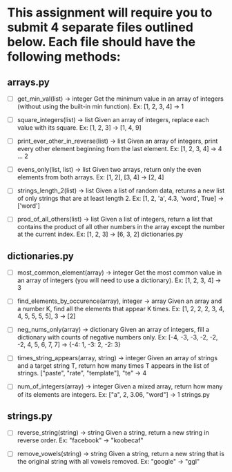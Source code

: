 # This assignment will require you to submit 4 separate files outlined below. Each file should have the following methods:

## arrays.py

- [ ] get_min_val(list) -> integer
Get the minimum value in an array of integers (without using the built-in min function).
Ex: [1, 2, 3, 4] -> 1

- [ ] square_integers(list) -> list
Given an array of integers, replace each value with its square.
Ex: [1, 2, 3] -> [1, 4, 9]

- [ ] print_ever_other_in_reverse(list) -> list
Given an array of integers, print every other element beginning from the last element.
Ex: [1, 2, 3, 4] -> 4 ... 2

- [ ] evens_only(list, list) -> list
Given two arrays, return only the even elements from both arrays.
Ex: [1, 2], [3, 4] -> [2, 4]

- [ ] strings_length_2(list) -> list
Given a list of random data, returns a new list of only strings that are at least length 2.
Ex: [1, 2, 'a', 4.3, 'word', True] -> ['word']

- [ ] prod_of_all_others(list) -> list
Given a list of integers, return a list that contains the product of all other numbers in the array except the number at the current index.
Ex: [1, 2, 3] -> [6, 3, 2]
dictionaries.py

## dictionaries.py

- [ ] most_common_element(array) -> integer
Get the most common value in an array of integers (you will need to use a dictionary).
Ex: [1, 2, 3, 4] -> 3

- [ ] find_elements_by_occurence(array), integer -> array
Given an array and a number K, find all the elements that appear K times.
Ex: [1, 2, 2, 2, 3, 4, 4, 5, 5, 5, 5], 3 -> [2]

- [ ] neg_nums_only(array) -> dictionary
Given an array of integers, fill a dictionary with counts of negative numbers only.
Ex: [-4, -3, -3, -2, -2, -2, 4, 5, 6, 7, 7] -> {-4: 1, -3: 2, -2: 3}

- [ ] times_string_appears(array, string) -> integer
Given an array of strings and a target string T, return how many times T appears in the list of strings.
["paste", "rate", "template"], "te" -> 4

- [ ] num_of_integers(array) -> integer
Given a mixed array, return how many of its elements are integers.
Ex: ["a", 2, 3.06, "word"] -> 1
strings.py

## strings.py

- [ ] reverse_string(string) -> string
Given a string, return a new string in reverse order.
Ex: "facebook" -> "koobecaf"

- [ ] remove_vowels(string) -> string
Given a string, return a new string that is the original string with all vowels removed.
Ex: "google" -> "ggl"

